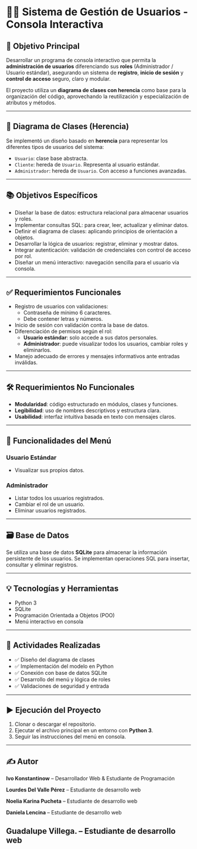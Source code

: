 # 🧑‍💻 Sistema de Gestión de Usuarios - Consola Interactiva

## 🎯 Objetivo Principal

Desarrollar un programa de consola interactivo que permita la **administración de usuarios** diferenciando sus **roles** (Administrador / Usuario estándar), asegurando un sistema de **registro**, **inicio de sesión** y **control de acceso** seguro, claro y modular.

El proyecto utiliza un **diagrama de clases con herencia** como base para la organización del código, aprovechando la reutilización y especialización de atributos y métodos.

---

## 🧩 Diagrama de Clases (Herencia)

Se implementó un diseño basado en **herencia** para representar los diferentes tipos de usuarios del sistema:

- `Usuario`: clase base abstracta.
- `Cliente`: hereda de `Usuario`. Representa al usuario estándar.
- `Administrador`: hereda de `Usuario`. Con acceso a funciones avanzadas.

---

## 📚 Objetivos Específicos

- Diseñar la base de datos: estructura relacional para almacenar usuarios y roles.
- Implementar consultas SQL: para crear, leer, actualizar y eliminar datos.
- Definir el diagrama de clases: aplicando principios de orientación a objetos.
- Desarrollar la lógica de usuarios: registrar, eliminar y mostrar datos.
- Integrar autenticación: validación de credenciales con control de acceso por rol.
- Diseñar un menú interactivo: navegación sencilla para el usuario vía consola.

---

## ✅ Requerimientos Funcionales

- Registro de usuarios con validaciones:
  - Contraseña de mínimo 6 caracteres.
  - Debe contener letras y números.
- Inicio de sesión con validación contra la base de datos.
- Diferenciación de permisos según el rol:
  - **Usuario estándar**: solo accede a sus datos personales.
  - **Administrador**: puede visualizar todos los usuarios, cambiar roles y eliminarlos.
- Manejo adecuado de errores y mensajes informativos ante entradas inválidas.

---

## 🛠️ Requerimientos No Funcionales

- **Modularidad**: código estructurado en módulos, clases y funciones.
- **Legibilidad**: uso de nombres descriptivos y estructura clara.
- **Usabilidad**: interfaz intuitiva basada en texto con mensajes claros.

---

## 🧪 Funcionalidades del Menú

### Usuario Estándar

- Visualizar sus propios datos.

### Administrador

- Listar todos los usuarios registrados.
- Cambiar el rol de un usuario.
- Eliminar usuarios registrados.

---

## 🗃️ Base de Datos

Se utiliza una base de datos **SQLite** para almacenar la información persistente de los usuarios. Se implementan operaciones SQL para insertar, consultar y eliminar registros.

---

## 💡 Tecnologías y Herramientas

- Python 3
- SQLite
- Programación Orientada a Objetos (POO)
- Menú interactivo en consola

---

## 📌 Actividades Realizadas

- ✅ Diseño del diagrama de clases
- ✅ Implementación del modelo en Python
- ✅ Conexión con base de datos SQLite
- ✅ Desarrollo del menú y lógica de roles
- ✅ Validaciones de seguridad y entrada

---

## ▶️ Ejecución del Proyecto

1. Clonar o descargar el repositorio.
2. Ejecutar el archivo principal en un entorno con **Python 3**.
3. Seguir las instrucciones del menú en consola.

---

## ✍️ Autor

**Ivo Konstantinow** – Desarrollador Web & Estudiante de Programación

**Lourdes Del Valle Pérez** – Estudiante de desarrollo web

**Noelia Karina Pucheta** – Estudiante de desarrollo web

**Daniela Lencina** – Estudiante de desarrollo web

**Guadalupe Villega.** – Estudiante de desarrollo web
---
